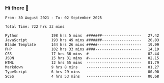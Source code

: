 ### Hi there 👋

<!--
**dominoto/dominoto** is a ✨ _special_ ✨ repository because its `README.md` (this file) appears on your GitHub profile.

Here are some ideas to get you started:

- 🔭 I’m currently working on ...
- 🌱 I’m currently learning ...
- 👯 I’m looking to collaborate on ...
- 🤔 I’m looking for help with ...
- 💬 Ask me about ...
- 📫 How to reach me: ...
- 😄 Pronouns: ...
- ⚡ Fun fact: ...
-->
<!--START_SECTION:waka-->

```txt
From: 30 August 2021 - To: 02 September 2025

Total Time: 722 hrs 33 mins

Python               198 hrs 5 mins  #######------------------   27.42 %
JavaScript           193 hrs 49 mins #######------------------   26.83 %
Blade Template       144 hrs 26 mins #####--------------------   19.99 %
PHP                  102 hrs 33 mins ####---------------------   14.19 %
CSS                  17 hrs 36 mins  #------------------------   02.44 %
JSON                 15 hrs 31 mins  #------------------------   02.15 %
HTML                 12 hrs 55 mins  -------------------------   01.79 %
Markdown             9 hrs 8 mins    -------------------------   01.27 %
TypeScript           6 hrs 29 mins   -------------------------   00.90 %
SCSS                 4 hrs 53 mins   -------------------------   00.68 %
```

<!--END_SECTION:waka-->
